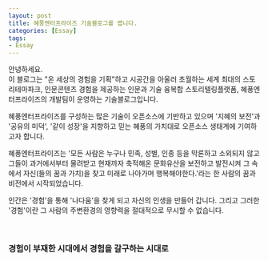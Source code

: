```yaml
---
layout: post
title: 혜풍엔터프라이즈 기술블로그를 엽니다.
categories: [Essay]
tags: 
- Essay
---
```


안녕하세요. 
<br>이 블로그는 "온 세상의 경험을 기획"하고 시공간을 아울러 초월하는 세계 최대의 스토리테마파크, 인문콘텐츠 경험을 제공하는 인문과 기술 융복합 스토리텔링플랫폼, 혜풍엔터프라이즈의 개발팀이 운영하는 기술블로그입니다.

혜풍엔터프라이즈를 구성하는 많은 기술이 오픈소스에 기반하고 있으며 '지혜의 보전'과 '공유의 미덕', '같이 성장'을 지향하고 믿는 혜풍의 가치대로 오픈소스 생태계에 기여하고자 합니다. 

혜풍엔터프라이즈는 '모든 사람은 누구나 민족, 성별, 인종 등을 막론하고 소외되지 않고 그들이 과거에서부터 물려받고 현재까자 축적해온 문화유산을 보전하고 발전시켜 그 속에서 자신(들의 꿈과 가치)을 찾고 미래로 나아가며 행복해야한다.'라는 한 사람의 꿈과 비전에서 시작되었습니다. 
 
인간은 '경험'을 통해 '나다움'을 찾게 되고 자신의 인생을 만들어 갑니다. 그리고 그러한 '경험'이란 그 사람의 주변환경의 영향력을 절대적으로 무시할 수 없습니다. 

<br>

### 경험이 부재한 시대에서 경험을 갈구하는 시대로

